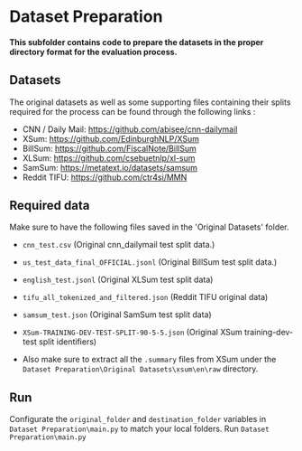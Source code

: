# Dataset Preparation
#### This subfolder contains code to prepare the datasets in the proper directory format for the evaluation process. 

## Datasets 
The original datasets as well as some supporting files containing their splits required for the process can be found through the following links :

* CNN / Daily Mail: https://github.com/abisee/cnn-dailymail
* XSum: https://github.com/EdinburghNLP/XSum
* BillSum: https://github.com/FiscalNote/BillSum
* XLSum: https://github.com/csebuetnlp/xl-sum
* SamSum: https://metatext.io/datasets/samsum
* Reddit TIFU: https://github.com/ctr4si/MMN

## Required data
Make sure to have the following files saved in the 'Original Datasets' folder.

* `cnn_test.csv` (Original cnn_dailymail test split data.)
* `us_test_data_final_OFFICIAL.jsonl` (Original BillSum test split data.)
* `english_test.jsonl` (Original XLSum test split data)
* `tifu_all_tokenized_and_filtered.json` (Reddit TIFU original data)
* `samsum_test.json` (Original SamSum test split data)
* `XSum-TRAINING-DEV-TEST-SPLIT-90-5-5.json` (Original XSum training-dev-test split identifiers)

* Also make sure to extract all the  `.summary` files from XSum under the `Dataset Preparation\Original Datasets\xsum\en\raw` directory.

## Run
Configurate the `original_folder` and `destination_folder` variables in `Dataset Preparation\main.py` to match your local folders.
Run `Dataset Preparation\main.py`
